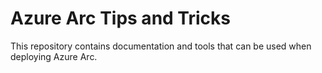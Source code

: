 # Azure Arc Tips and Tricks
This repository contains documentation and tools that can be used when deploying Azure Arc.
